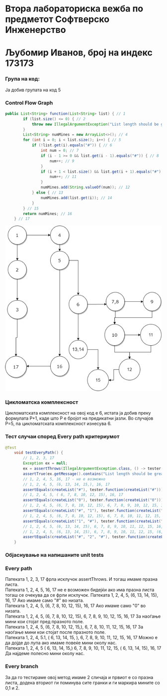 # Втора лабораториска вежба по предметот Софтверско Инженерство
# Љубомир Иванов, број на индекс 173173

### Група на код:
Ја добив групата на код 5

### Control Flow Graph


```java
public List<String> function(List<String> list) { // 1
        if (list.size() <= 0) { // 2
            throw new IllegalArgumentException("List length should be greater than 0");  // 3
        }
        List<String> numMines = new ArrayList<>(); // 4
        for (int i = 0; i < list.size(); i++) { // 5
            if (!list.get(i).equals("#")) { // 6
                int num = 0; // 7
                if (i - 1 >= 0 && list.get(i - 1).equals("#")) { // 8
                    num++; // 9
                }
                if (i + 1 < list.size() && list.get(i + 1).equals("#")) { // 10
                    num++; // 11
                }
                numMines.add(String.valueOf(num)); // 12
            } else { // 13
                numMines.add(list.get(i)); // 14
            }
        } // 15
        return numMines; // 16
    } // 17
```
![control flow graph](ControlFlowGraph.png)


### Цикломатска комплексност
Цикломатската комплексност на овој код е 6, истата ја добив преку формулата P+1, каде што P е бројот на предикатни јазли. Во случајoв P=5, па цикломатската комплексност изнесува 6.

### Тест случаи според Every path критериумот
```java
@Test
    void testEveryPath() {
        // 1, 2, 3, 17
        Exception ex = null;
        ex = assertThrows(IllegalArgumentException.class, () -> tester.function(new ArrayList<>()));
        assertTrue(ex.getMessage().contains("List length should be greater than 0"));
        // 1, 2, 4, 5, 16, 17 - не е возможно
        // 1, 2, 4, 5, (6, 13, 14, 15,), 16, 17
        assertEquals(createList("#"), tester.function(createList("#")));
        // 1, 2, 4, 5, ( 6, 7, 8, 10, 12, 15), 16, 17
        assertEquals(createList("0"), tester.function(createList("0")));
        // 1, 2, 4, 5, (6, 7, 8, 10, 12, 15), 6, 7, 8, 9, 10, 12, 15, 16, 17
        assertEquals(createList("#", "1"), tester.function(createList("#", "0")));
        // 1, 2, 4, 5, (6, 7, 8, 10, 12, 15), 6, 7, 8, 10, 11, 12, 15, 16, 17
        assertEquals(createList("1", "#"), tester.function(createList("0", "#")));
        // 1, 2, 4, 5, (6, 13, 14, 15), 6, 7, 8, 9, 10, 11, 12, 15, 16, 17 
        // 1, 2, 4, 5, (6, 13, 14, 15), 6, 7, 8, 9, 10, 11, 12, 15, (6, 13, 14, 15), 16, 17
        assertEquals(createList("#", "2", "#"), tester.function(createList("#", "0", "#")));
    }
```


### Објаснување на напишаните unit tests

### Every path<br>
Патеката 1, 2, 3, 17 фрла исклучок assertThrows. И тогаш имаме празна листа.<br>
Патеката 1, 2, 4, 5, 16, 17 не е возможен бидејќи ако има празна листа тогаш се очекува да се фрли исклучок.
Патеката 1, 2, 4, 5, (6, 13, 14, 15), 16, 17 Ако имаме само "#" во низата.<br>
Патеката 1, 2, 4, 5, (6, 7, 8, 10, 12, 15), 16, 17 Ако имаме само "0" во низата.<br>
Патеката 1, 2, 4, 5, (6, 7, 8, 10, 12, 15), 6, 7, 8, 9, 10, 12, 15, 16, 17 За наоѓање мини кои стојат пред празното поле.<br>
Патеката 1, 2, 4, 5, (6, 7, 8, 10, 12, 15,), 6, 7, 8, 10, 11, 12, 15, 16, 17 За наоѓање мини кои стојат после празното поле.<br>
Патеката 1, 2, 4, 5.1, ( 6, 13, 14, 15, ), 6, 7, 8, 9, 10, 11, 12, 15, 16, 17 Можно е да дојде до лупа ако имаме повеќе мини околу нас.<br>
Патеката 1, 2, 4, 5 ( 6, 13, 14, 15,) 6, 7, 8, 9, 10, 11, 12, 15, ( 6, 13, 14, 15), 16, 17 Да најдеме полесно мини околу нас.<br>

### Every branch<br>
За да го тестираме овој метод имаме 2 сличаја и првиот е со празна листа, додека вториот ги поминува сите гранки и ги маркира мините со 0,1 и 2.
